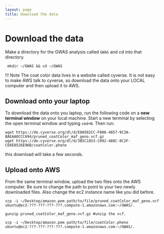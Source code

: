 ```yaml
---
layout: page
title: Download the data
---
```


Download the data
=================

Make a directory for the GWAS analysis called `GWAS` and cd into that directory.

```
 mkdir ~/GWAS && cd ~/GWAS
```
!!! Note
    The coat color data lives in a website called cyverse. It is not easy to make AWS talk to cyverse, so download the data onto your LOCAL computer and then upload it to AWS.

## Download onto your laptop

To download the data onto you laptop, run the following code on a **new terminal window** on your local machine. Start a new terminal by selecting the open terminal window and typing `cmd+N`. Then run:

```
wget https://de.cyverse.org/dl/d/E0A502CC-F806-4857-9C3A-BAEAA0CCC694/pruned_coatColor_maf_geno.vcf.gz
wget https://de.cyverse.org/dl/d/3B5C1853-C092-488C-8C2F-CE6E8526E96B/coatColor.pheno
```
this download will take a few seconds.

## Upload onto AWS
From the same terminal window, upload the two files onto the AWS computer. Be sure to change the path to point to your two newly downloaded files. Also change the ec2 instance name like you did before.

```
scp -i ~/Desktop/amazon.pem path/to/file/pruned_coatColor_maf_geno.vcf ubuntu@ec2-???-???-???-???.compute-1.amazonaws.com:~/GWAS/.

gunzip pruned_coatColor_maf_geno.vcf.gz #unzip the vcf.

scp -i ~/Desktop/amazon.pem path/to/file/coatColor.pheno ubuntu@ec2-???-???-???-???.compute-1.amazonaws.com:~/GWAS/.
```
